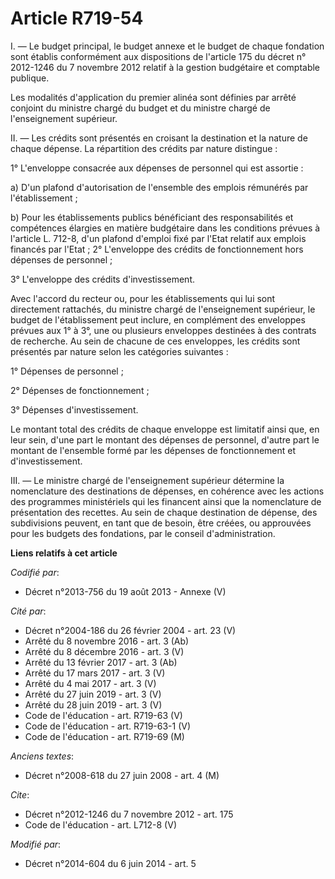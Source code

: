 # Article R719-54

I. ― Le budget principal, le budget annexe et le budget de chaque fondation sont établis conformément aux dispositions de
l'article 175 du décret n° 2012-1246 du 7 novembre 2012 relatif à la gestion budgétaire et comptable publique. 

Les modalités d'application du premier alinéa sont définies par arrêté conjoint du ministre chargé du budget et du ministre
chargé de l'enseignement supérieur. 

II. ― Les crédits sont présentés en croisant la destination et la nature de chaque dépense. La répartition des crédits par
nature distingue : 

1° L'enveloppe consacrée aux dépenses de personnel qui est assortie : 

a) D'un plafond d'autorisation de l'ensemble des emplois rémunérés par l'établissement ; 

b) Pour les établissements publics bénéficiant des responsabilités et compétences élargies en matière budgétaire dans les
conditions prévues à l'article L. 712-8, d'un plafond d'emploi fixé par l'Etat relatif aux emplois financés par l'Etat ; 2°
L'enveloppe des crédits de fonctionnement hors dépenses de personnel ; 

3° L'enveloppe des crédits d'investissement. 

Avec l'accord du recteur ou, pour les établissements qui lui sont directement rattachés, du ministre chargé de l'enseignement
supérieur, le budget de l'établissement peut inclure, en complément des enveloppes prévues aux 1° à 3°, une ou plusieurs
enveloppes destinées à des contrats de recherche. Au sein de chacune de ces enveloppes, les crédits sont présentés par nature
selon les catégories suivantes : 

1° Dépenses de personnel ; 

2° Dépenses de fonctionnement ; 

3° Dépenses d'investissement. 

Le montant total des crédits de chaque enveloppe est limitatif ainsi que, en leur sein, d'une part le montant des dépenses de
personnel, d'autre part le montant de l'ensemble formé par les dépenses de fonctionnement et d'investissement. 

III. ― Le ministre chargé de l'enseignement supérieur détermine la nomenclature des destinations de dépenses, en cohérence
avec les actions des programmes ministériels qui les financent ainsi que la nomenclature de présentation des recettes. Au
sein de chaque destination de dépense, des subdivisions peuvent, en tant que de besoin, être créées, ou approuvées pour les
budgets des fondations, par le conseil d'administration.

**Liens relatifs à cet article**

_Codifié par_:

  - Décret n°2013-756 du 19 août 2013 -  Annexe (V)

_Cité par_:

  - Décret n°2004-186 du 26 février 2004 - art. 23 (V)
  - Arrêté du 8 novembre 2016 - art. 3 (Ab)
  - Arrêté du 8 décembre 2016 - art. 3 (V)
  - Arrêté du 13 février 2017 - art. 3 (Ab)
  - Arrêté du 17 mars 2017 - art. 3 (V)
  - Arrêté du 4 mai 2017 - art. 3 (V)
  - Arrêté du 27 juin 2019 - art. 3 (V)
  - Arrêté du 28 juin 2019 - art. 3 (V)
  - Code de l'éducation - art. R719-63 (V)
  - Code de l'éducation - art. R719-63-1 (V)
  - Code de l'éducation - art. R719-69 (M)

_Anciens textes_:

  - Décret n°2008-618 du 27 juin 2008 - art. 4 (M)

_Cite_:

  - Décret n°2012-1246 du 7 novembre 2012 - art. 175
  - Code de l'éducation - art. L712-8 (V)

_Modifié par_:

  - Décret n°2014-604 du 6 juin 2014 - art. 5
